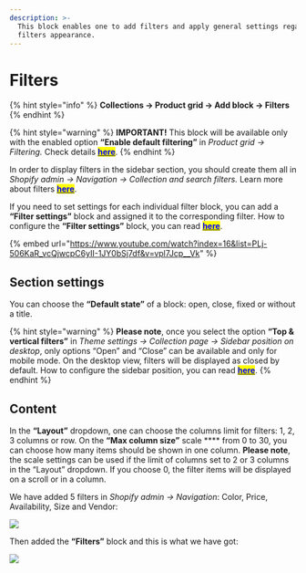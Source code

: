 ```yaml
---
description: >-
  This block enables one to add filters and apply general settings regarding the
  filters appearance.
---
```


# Filters

{% hint style="info" %}
**Collections -> Product grid -> Add block -> Filters**
{% endhint %}

{% hint style="warning" %}
**IMPORTANT!** This block will be available only with the enabled option **“Enable default filtering”** in _Product grid -> Filtering._ Check details [<mark style="color:blue;">**here**</mark>](https://mpithemes.gitbook.io/shella-shopify-theme/collections/content#filtering).
{% endhint %}

&#x20;In order to display filters in the sidebar section, you should create them all in _Shopify admin -> Navigation -> Collection and search filters._ Learn more about filters [<mark style="color:blue;">**here**</mark>](https://help.shopify.com/en/manual/online-store/themes/os20/customize/filters).

&#x20;If you need to set settings for each individual filter block, you can add a **“Filter settings”** block and assigned it to the corresponding filter. How to configure the **“Filter settings”** block, you can read [<mark style="color:blue;">**here**</mark>](https://mpithemes.gitbook.io/shella-shopify-theme/collections/content/filter-settings).

{% embed url="https://www.youtube.com/watch?index=16&list=PLj-506KaR_vcQjwcpC6yII-1JY0bSj7df&v=vpl7Jcp__Vk" %}

## Section settings

&#x20;You can choose the **“Default state”** of a block: open, close, fixed or without a title.

{% hint style="warning" %}
**Please note**, once you select the option **“Top & vertical filters”** in _Theme settings -> Collection page -> Sidebar position on desktop_, only options “Open” and “Close” can be available and only for mobile mode. On the desktop view, filters will be displayed as closed by default. How to configure the sidebar position, you can read [<mark style="color:blue;">**here**</mark>](https://mpithemes.gitbook.io/shella-shopify-theme/theme-settings/collection-page-1#sidebar-position-on-desktop).
{% endhint %}

## Content

&#x20;In the **“Layout”** dropdown, one can choose the columns limit for filters: 1, 2, 3 columns or row. On the **“Max column size”** scale **** from 0 to 30, you can choose how many items should be shown in one column. **Please note**, the scale settings can be used if the limit of columns set to 2 or 3 columns in the “Layout” dropdown. If you choose 0, the filter items will be displayed on a scroll or in a column.

&#x20;We have added 5 filters in _Shopify admin -> Navigation_: Color, Price, Availability, Size and Vendor:

![](../../.gitbook/assets/filters\_admin.png)

&#x20;Then added the **“Filters”** block and this is what we have got:

![](<../../.gitbook/assets/filters block\_collections.png>)
